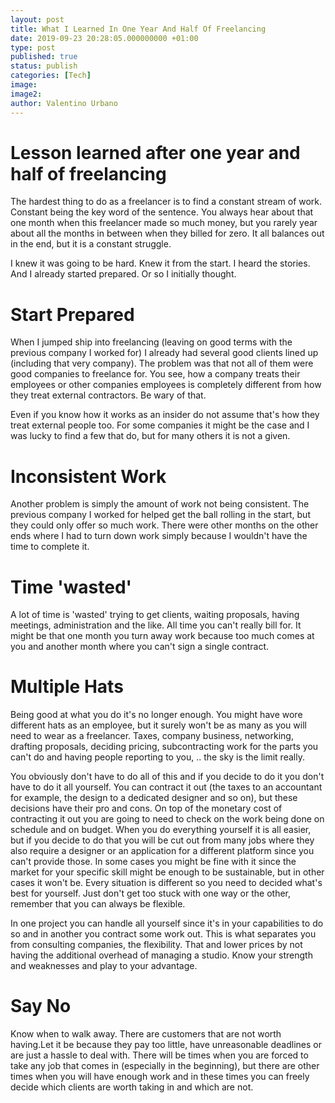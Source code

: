 ```yaml
---
layout: post
title: What I Learned In One Year And Half Of Freelancing
date: 2019-09-23 20:28:05.000000000 +01:00
type: post
published: true
status: publish
categories: [Tech]
image:
image2:
author: Valentino Urbano
---
```


# Lesson learned after one year and half of freelancing

<!-- After being a freelancer for more than one year I went back into  being almost like an employee. I'm still technically a freelancer, but I've dropped most of my clients to sign a contract with one client for which I'm working your typical 40 hours a week. -->

The hardest thing to do as a freelancer is to find a constant stream of work. Constant being the key word of the sentence. You always hear about that one month when this freelancer made so much money, but you rarely year about all the months in between when they billed for zero. It all balances out in the end, but it is a constant struggle.

I knew it was going to be hard. Knew it from the start. I heard the stories. And I already started prepared. Or so I initially thought.

# Start Prepared

When I jumped ship into freelancing (leaving on good terms with the previous company I worked for) I already had several good clients lined up (including that very company). The problem was that not all of them were good companies to freelance for. You see, how a company treats their employees or other companies employees is completely different from how they treat external contractors. Be wary of that.

Even if you know how it works as an insider do not assume that's how they treat external people too. For some companies it might be the case and I was lucky to find a few that do, but for many others it is not a given.

# Inconsistent Work

Another problem is simply the amount of work not being consistent. The previous company I worked for helped get the ball rolling in the start, but they could only offer so much work. There were other months on the other ends where I had to turn down work simply because I wouldn't have the time to complete it.

# Time 'wasted'

A lot of time is 'wasted' trying to get clients, waiting proposals, having meetings, administration and the like. All time you can't really bill for. It might be that one month you turn away work because too much comes at you and another month where you can't sign a single contract.

# Multiple Hats

Being good at what you do it's no longer enough. You might have wore different hats as an employee, but it surely won't be as many as you will need to wear as a freelancer. Taxes, company business, networking, drafting proposals, deciding pricing, subcontracting work for the parts you can't do and having people reporting to you, .. the sky is the limit really.

You obviously don't have to do all of this and if you decide to do it you don't have to do it all yourself. You can contract it out (the taxes to an accountant for example, the design to a dedicated designer and so on), but these decisions have their pro and cons. On top of the monetary cost of contracting it out you are going to need to check on the work being done on schedule and on budget. When you do everything yourself it is all easier, but if you decide to do that you will be cut out from many jobs where they also require a designer or an application for a different platform since you can't provide those. In some cases you might be fine with it since the market for your specific skill might be enough to be sustainable, but in other cases it won't be. Every situation is different so you need to decided what's best for yourself. Just don't get too stuck with one way or the other, remember that you can always be flexible.

In one project you can handle all yourself since it's in your capabilities to do so and in another you contract some work out. This is what separates you from consulting companies, the flexibility. That and lower prices by not having the additional overhead of managing a studio. Know your strength and weaknesses and play to your advantage.

# Say No

Know when to walk away. There are customers that are not worth having.Let it be because they pay too little, have unreasonable deadlines or are just a hassle to deal with. There will be times when you are forced to take any job that comes in (especially in the beginning), but there are other times when you will have enough work and in these times you can freely decide which clients are worth taking in and which are not.
<!-- The extra stress and problems that they cause won't be worth a few hundred euros more in the end. -->